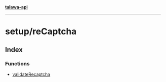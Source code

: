 [**talawa-api**](../../README.md)

***

# setup/reCaptcha

## Index

### Functions

- [validateRecaptcha](functions/validateRecaptcha.md)

